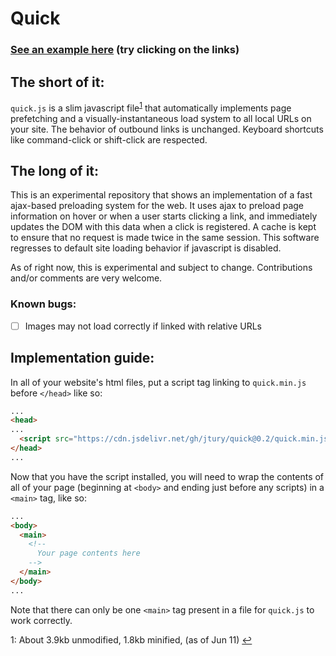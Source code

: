 # Quick
### [See an example here](https://jtury.github.io/quick/) (try clicking on the links)
## The short of it:
`quick.js` is a slim javascript file<sup><a name="fn-1-ref" href="#fn-1">1</a></sup> that automatically implements page prefetching and a visually-instantaneous load system to all local URLs on your site. The behavior of outbound links is unchanged. Keyboard shortcuts like command-click or shift-click are respected.

## The long of it:
This is an experimental repository that shows an implementation of a fast ajax-based preloading system for the web. It uses ajax to preload page information on hover or when a user starts clicking a link, and immediately updates the DOM with this data when a click is registered. A cache is kept to ensure that no request is made twice in the same session. This software regresses to default site loading behavior if javascript is disabled.

As of right now, this is experimental and subject to change. Contributions and/or comments are very welcome.

### Known bugs:
- [ ] Images may not load correctly if linked with relative URLs

## Implementation guide:
In all of your website's html files, put a script tag linking to `quick.min.js` before `</head>` like so:
```html
...
<head>
...
  <script src="https://cdn.jsdelivr.net/gh/jtury/quick@0.2/quick.min.js" defer></script>
</head>
...
```
Now that you have the script installed, you will need to wrap the contents of all of your page (beginning at `<body>` and ending just before any scripts) in a `<main>` tag, like so:
```html
...
<body>
  <main>
    <!--
      Your page contents here
    -->
  </main>
</body>
...
```
Note that there can only be one `<main>` tag present in a file for `quick.js` to work correctly.

<a name="fn-1">1</a>: About 3.9kb unmodified, 1.8kb minified,  (as of Jun 11) <a href="#fn-1-ref">↩︎&#xFE0E;</a>